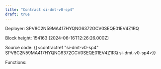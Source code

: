 ```yaml
---
title: "Contract si-dmt-v0-sp4"
draft: true
---
```

Deployer: SPV8C2N59MA417HYQNG6372GCV0SEQE01EV4Z1RQ


 



Block height: 154163 (2024-06-16T12:26:26.000Z)

Source code: {{<contractref "si-dmt-v0-sp4" SPV8C2N59MA417HYQNG6372GCV0SEQE01EV4Z1RQ si-dmt-v0-sp4>}}

Functions:


